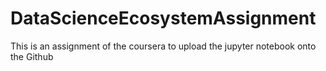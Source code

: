 # DataScienceEcosystemAssignment
This is an assignment of the coursera to upload the jupyter notebook onto the Github
